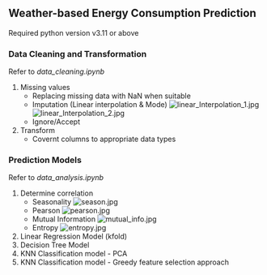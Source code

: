 ## Weather-based Energy Consumption Prediction
Required python version v3.11 or above

### Data Cleaning and Transformation
Refer to _data_cleaning.ipynb_
1. Missing values
    * Replacing missing data with NaN when suitable
    * Imputation (Linear interpolation & Mode)
    ![linear_Interpolation_1.jpg](/images/linear_Interpolation_1.jpg)
    ![linear_Interpolation_2.jpg](/images/linear_Interpolation_2.jpg)
    * Ignore/Accept
2. Transform
    * Covernt columns to appropriate data types

### Prediction Models
Refer to _data_analysis.ipynb_

1. Determine correlation
    * Seasonality
    ![season.jpg](/images/season.jpg)
    * Pearson
    ![pearson.jpg](/images/pearson.jpg)
    * Mutual Information
    ![mutual_info.jpg](/images/mutual_info.jpg)
    * Entropy
    ![entropy.jpg](/images/entropy.jpg)
2. Linear Regression Model (kfold)
3. Decision Tree Model
4. KNN Classification model - PCA
5. KNN Classification model - Greedy feature selection approach